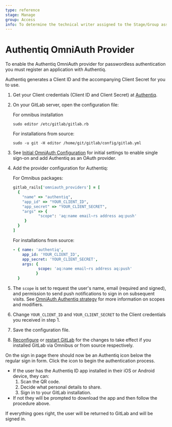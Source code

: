 ```yaml
---
type: reference
stage: Manage
group: Access
info: To determine the technical writer assigned to the Stage/Group associated with this page, see https://about.gitlab.com/handbook/engineering/ux/technical-writing/#assignments
---
```


# Authentiq OmniAuth Provider

To enable the Authentiq OmniAuth provider for passwordless authentication you must register an application with Authentiq.

Authentiq generates a Client ID and the accompanying Client Secret for you to use.

1. Get your Client credentials (Client ID and Client Secret) at [Authentiq](https://www.authentiq.com/developers).

1. On your GitLab server, open the configuration file:

   For omnibus installation

   ```shell
   sudo editor /etc/gitlab/gitlab.rb
   ```

   For installations from source:

   ```shell
   sudo -u git -H editor /home/git/gitlab/config/gitlab.yml
   ```

1. See [Initial OmniAuth Configuration](../../integration/omniauth.md#initial-omniauth-configuration) for initial settings to enable single sign-on and add Authentiq as an OAuth provider.

1. Add the provider configuration for Authentiq:

   For Omnibus packages:

   ```ruby
   gitlab_rails['omniauth_providers'] = [
     {
       "name" => "authentiq",
       "app_id" => "YOUR_CLIENT_ID",
       "app_secret" => "YOUR_CLIENT_SECRET",
       "args" => {
              "scope": 'aq:name email~rs address aq:push'
        }
     }
   ]
   ```

   For installations from source:

   ```yaml
   - { name: 'authentiq',
       app_id: 'YOUR_CLIENT_ID',
       app_secret: 'YOUR_CLIENT_SECRET',
       args: {
              scope: 'aq:name email~rs address aq:push'
             }
     }
   ```

1. The `scope` is set to request the user's name, email (required and signed), and permission to send push notifications to sign in on subsequent visits.
   See [OmniAuth Authentiq strategy](https://github.com/AuthentiqID/omniauth-authentiq/wiki/Scopes,-callback-url-configuration-and-responses) for more information on scopes and modifiers.

1. Change `YOUR_CLIENT_ID` and `YOUR_CLIENT_SECRET` to the Client credentials you received in step 1.

1. Save the configuration file.

1. [Reconfigure](../restart_gitlab.md#omnibus-gitlab-reconfigure) or [restart GitLab](../restart_gitlab.md#installations-from-source) for the changes to take effect if you installed GitLab via Omnibus or from source respectively.

On the sign in page there should now be an Authentiq icon below the regular sign in form. Click the icon to begin the authentication process.

- If the user has the Authentiq ID app installed in their iOS or Android device, they can:
  1. Scan the QR code.
  1. Decide what personal details to share.
  1. Sign in to your GitLab installation.
- If not they will be prompted to download the app and then follow the procedure above.

If everything goes right, the user will be returned to GitLab and will be signed in.

<!-- ## Troubleshooting

Include any troubleshooting steps that you can foresee. If you know beforehand what issues
one might have when setting this up, or when something is changed, or on upgrading, it's
important to describe those, too. Think of things that may go wrong and include them here.
This is important to minimize requests for support, and to avoid doc comments with
questions that you know someone might ask.

Each scenario can be a third-level heading, e.g. `### Getting error message X`.
If you have none to add when creating a doc, leave this section in place
but commented out to help encourage others to add to it in the future. -->

